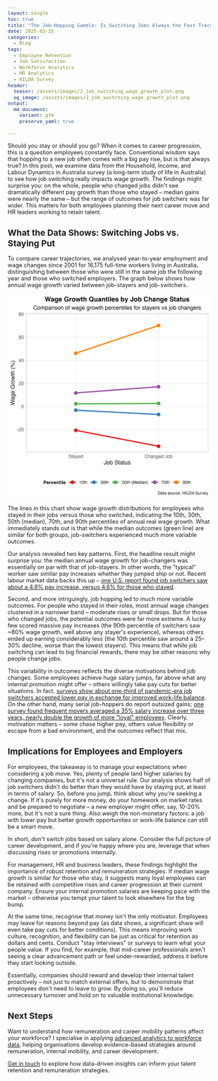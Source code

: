 ```yaml
---
layout: single
toc: true
title: "The Job-Hopping Gamble: Is Switching Jobs Always the Fast Track to Higher Pay?"
date: 2025-03-25
categories:
  - Blog
tags:
  - Employee Retention
  - Job Satisfaction
  - Workforce Analytics
  - HR Analytics
  - HILDA Survey
header:
  teaser: /assets/images/2_job_switching_wage_growth_plot.png
  og_image: /assets/images/2_job_switching_wage_growth_plot.png
output: 
  md_document:
    variant: gfm
    preserve_yaml: true
    
---
```


<style>
  body {
    font-size: 0.8em; /* Adjust font size just for this page */
  }
</style>


Should you stay or should you go? When it comes to career progression, this is a question employees constantly face. Conventional wisdom says that hopping to a new job often comes with a big pay rise, but is that always true? In this post, we examine data from the Household, Income, and Labour Dynamics in Australia survey (a long-term study of life in Australia) to see how job switching really impacts wage growth. The findings might surprise you: on the whole, people who changed jobs didn't see dramatically different pay growth than those who stayed – median gains were nearly the same – but the range of outcomes for job switchers was far wider. This matters for both employees planning their next career move and HR leaders working to retain talent.

## What the Data Shows: Switching Jobs vs. Staying Put

To compare career trajectories, we analysed year-to-year employment and wage changes since 2001 for 16,175 full-time workers living in Australia, distinguishing between those who were still in the same job the following year and those who switched employers. The graph below shows how annual wage growth varied between job-stayers and job-switchers.

![](/assets/images/2_job_switching_wage_growth_plot.png)

The lines in this chart show wage growth distributions for employees who stayed in their jobs versus those who switched, indicating the 10th, 30th, 50th (median), 70th, and 90th percentiles of annual real wage growth. What immediately stands out is that while the median outcomes (green line) are similar for both groups, job-switchers experienced much more variable outcomes.

Our analysis revealed two key patterns. First, the headline result might surprise you: the median annual wage growth for job-changers was essentially on par with that of job-stayers. In other words, the "typical" worker saw similar pay increases whether they jumped ship or not. Recent labour market data backs this up – [one U.S. report found job switchers saw about a 4.8% pay increase, versus 4.6% for those who stayed](https://nypost.com/2025/03/20/lifestyle/the-era-of-job-hopping-for-a-better-salary-may-be-over-crushing-the-dreams-of-disloyal-gen-z-workers/)​.

Second, and more intriguingly, job hopping led to much more variable outcomes. For people who stayed in their roles, most annual wage changes clustered in a narrower band – moderate rises or small drops. But for those who changed jobs, the potential outcomes were far more extreme. A lucky few scored massive pay increases (the 90th percentile of switchers saw ~80% wage growth, well above any stayer's experience), whereas others ended up earning considerably less (the 10th percentile saw around a 25–30% decline, worse than the lowest stayers). This means that while job switching can lead to big financial rewards, there may be other reasons why people change jobs.

This variability in outcomes reflects the diverse motivations behind job changes. Some employees achieve huge salary jumps, far above what any internal promotion might offer – others willingly take pay cuts for better situations. In fact, [surveys show about one-third of pandemic-era job switchers accepted lower pay in exchange for improved work-life balance](https://www.cnbc.com/2022/03/14/one-third-of-job-switchers-took-a-pay-cut-for-better-work-life-balance.html)​. On the other hand, many serial job-hoppers do report outsized gains; [one survey found frequent movers averaged a 35% salary increase over three years, nearly double the growth of more "loyal" employees](https://www.forbes.com/sites/bryanrobinson/2024/11/05/64-of-job-hoppers-say-frequent-moves-boost-career-mobility-and-salary/)​. Clearly, motivation matters – some chase higher pay, others value flexibility or escape from a bad environment, and the outcomes reflect that mix.

## Implications for Employees and Employers

For employees, the takeaway is to manage your expectations when considering a job move. Yes, plenty of people land higher salaries by changing companies, but it's not a universal rule. Our analysis shows half of job switchers didn't do better than they would have by staying put, at least in terms of salary. So, before you jump, think about why you're seeking a change. If it's purely for more money, do your homework on market rates and be prepared to negotiate – a new employer might offer, say, 10-20% more, but it's not a sure thing. Also weigh the non-monetary factors: a job with lower pay but better growth opportunities or work-life balance can still be a smart move.

In short, don't switch jobs based on salary alone. Consider the full picture of career development, and if you're happy where you are, leverage that when discussing rises or promotions internally.

For management, HR and business leaders, these findings highlight the importance of robust retention and remuneration strategies. If median wage growth is similar for those who stay, it suggests many loyal employees can be retained with competitive rises and career progression at their current company. Ensure your internal promotion salaries are keeping pace with the market – otherwise you tempt your talent to look elsewhere for the big bump.

At the same time, recognise that money isn't the only motivator. Employees may leave for reasons beyond pay (as data shows, a significant share will even take pay cuts for better conditions​). This means improving work culture, recognition, and flexibility can be just as critical for retention as dollars and cents. Conduct "stay interviews" or surveys to learn what your people value. If you find, for example, that mid-career professionals aren't seeing a clear advancement path or feel under-rewarded, address it before they start looking outside.

Essentially, companies should reward and develop their internal talent proactively – not just to match external offers, but to demonstrate that employees don't need to leave to grow. By doing so, you'll reduce unnecessary turnover and hold on to valuable institutional knowledge.

## Next Steps

Want to understand how remuneration and career mobility patterns affect your workforce? I specialise in applying [advanced analytics to workforce data](/consulting), helping organisations develop evidence-based strategies around remuneration, internal mobility, and career development.

[Get in touch](mailto:t.ballard@uq.edu.au) to explore how data-driven insights can inform your talent retention and remuneration strategies.




